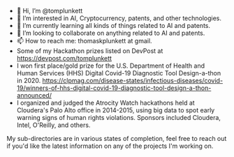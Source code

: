 - 👋 Hi, I’m @tomplunkett
- 👀 I’m interested in AI, Cryptocurrency, patents, and other technologies.
- 🌱 I’m currently learning all kinds of things related to AI and patents.
- 💞️ I’m looking to collaborate on anything related to AI and patents.
- 📫 How to reach me: thomaskplunkett at gmail.
- Some of my Hackathon prizes listed on DevPost at https://devpost.com/tomplunkett
- I won first place/gold prize for the U.S. Department of Health and Human Services (HHS) Digital Covid-19 Diagnostic Tool Design-a-thon in 2020.  https://clpmag.com/disease-states/infectious-diseases/covid-19/winners-of-hhs-digital-covid-19-diagnostic-tool-design-a-thon-announced/
- I organized and judged the Atrocity Watch hackathons held at Cloudera's Palo Alto office in 2014-2015, using big data to spot early warning signs of human rights violations.  Sponsors included Cloudera, Intel, O'Reilly, and others.   

My sub-directories are in various states of completion, feel free to reach out if you'd like the latest information on any of the projects I'm working on.


<!---
tomplunkett/tomplunkett is a ✨ special ✨ repository because its `README.md` (this file) appears on your GitHub profile.
You can click the Preview link to take a look at your changes.
--->
